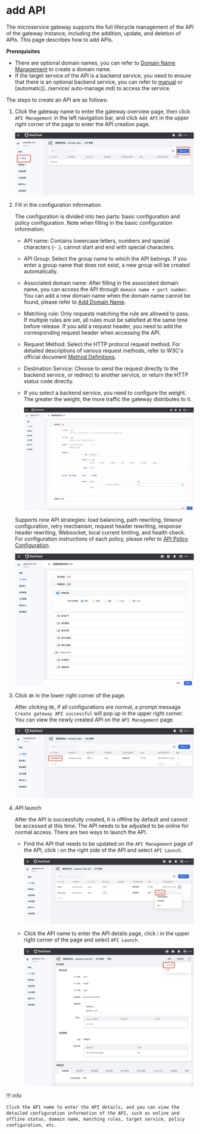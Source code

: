 # add API

The microservice gateway supports the full lifecycle management of the API of the gateway instance, including the addition, update, and deletion of APIs. This page describes how to add APIs.

**Prerequisites**

- There are optional domain names, you can refer to [Domain Name Management](../domain/add-domain.md) to create a domain name.
- If the target service of the API is a backend service, you need to ensure that there is an optional backend service, you can refer to [manual](../service/manual-integrate.md) or [automatic](../service/ auto-manage.md) to access the service.

The steps to create an API are as follows:

1. Click the gateway name to enter the gateway overview page, then click `API Management` in the left navigation bar, and click `Add API` in the upper right corner of the page to enter the API creation page.

    ![Enter the add page](imgs/add-api-01.png)

2. Fill in the configuration information.

    The configuration is divided into two parts: basic configuration and policy configuration. Note when filling in the basic configuration information:

    - API name: Contains lowercase letters, numbers and special characters (- .), cannot start and end with special characters.
    - API Group: Select the group name to which the API belongs. If you enter a group name that does not exist, a new group will be created automatically.
    - Associated domain name: After filling in the associated domain name, you can access the API through `domain name + port number`. You can add a new domain name when the domain name cannot be found, please refer to [Add Domain Name](../domain/add-domain.md).
    - Matching rule: Only requests matching the rule are allowed to pass. If multiple rules are set, all rules must be satisfied at the same time before release. If you add a request header, you need to add the corresponding request header when accessing the API.
    - Request Method: Select the HTTP protocol request method. For detailed descriptions of various request methods, refer to W3C's official document [Method Definitions](https://www.rfc-editor.org/rfc/rfc9110.html#name-method-definitions).
    - Destination Service: Choose to send the request directly to the backend service, or redirect to another service, or return the HTTP status code directly.
    - If you select a backend service, you need to configure the weight. The greater the weight, the more traffic the gateway distributes to it.

        ![Configuration Information](imgs/config.png)

    Supports nine API strategies: load balancing, path rewriting, timeout configuration, retry mechanism, request header rewriting, response header rewriting, Websocket, local current limiting, and health check. For configuration instructions of each policy, please refer to [API Policy Configuration](api-policy.md).

    ![Configuration Policy](imgs/policy01.png)

3. Click `OK` in the lower right corner of the page.

    After clicking `OK`, if all configurations are normal, a prompt message `Create gateway API successful` will pop up in the upper right corner. You can view the newly created API on the `API Management` page.

    ![Created successfully](imgs/result.png)

4. API launch

    After the API is successfully created, it is offline by default and cannot be accessed at this time. The API needs to be adjusted to be online for normal access. There are two ways to launch the API.

    - Find the API that needs to be updated on the `API Management` page of the API, click **`ⵗ`** on the right side of the API and select `API Launch`.

        ![API Online](imgs/online.png)

    - Click the API name to enter the API details page, click **`ⵗ`** in the upper right corner of the page and select `API Launch`.

        ![API Online](imgs/online1.png)

!!! info

    Click the API name to enter the API details, and you can view the detailed configuration information of the API, such as online and offline status, domain name, matching rules, target service, policy configuration, etc.